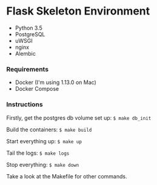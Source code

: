 # Flask Skeleton Environment

- Python 3.5
- PostgreSQL
- uWSGI
- nginx
- Alembic

### Requirements

- Docker (I'm using 1.13.0 on Mac)
- Docker Compose

### Instructions

Firstly, get the postgres db volume set up: `$ make db_init`

Build the containers: `$ make build`

Start everything up: `$ make up`

Tail the logs: `$ make logs`

Stop everything: `$ make down`

Take a look at the  Makefile for other commands.
